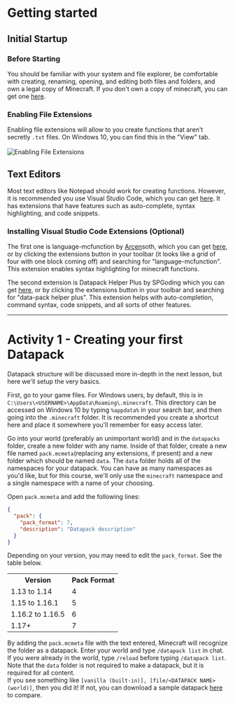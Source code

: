 # Getting started

## Initial Startup


### Before Starting
You should be familiar with your system and file explorer, be comfortable with creating, renaming, opening, and editing both files and folders, and own a legal copy of Minecraft. If you don't own a copy of minecraft, you can get one [here](https://www.minecraft.net/en-us/store/minecraft-java-edition).


### Enabling File Extensions
Enabling file extensions will allow to you create functions that aren't secretly `.txt` files. On Windows 10, you can find this in the "View" tab. <br><br>![Enabling File Extensions](/Java-Data-Pack-Tutorial/images/enableFileExtensions.png)

    
## Text Editors
    
Most text editors like Notepad should work for creating functions. However, it is recommended you use Visual Studio Code, which you can get [here](https://code.visualstudio.com/). It has extensions that have features such as auto-complete, syntax highlighting, and code snippets.


### Installing Visual Studio Code Extensions (Optional)
The first one is language-mcfunction by <a class="textLink" href="/Java-Data-Pack-Tutorial/images/mondaysBeLike.png">Arcen</a>soth, which you can get [here](https://marketplace.visualstudio.com/items?itemName=arcensoth.language-mcfunction), or by clicking the extensions button in your toolbar (it looks like a grid of four with one block coming off) and searching for "language-mcfunction". This extension enables syntax highlighting for minecraft functions.

The second extension is Datapack Helper Plus by SPGoding which you can get [here](https://marketplace.visualstudio.com/items?itemName=SPGoding.datapack-language-server), or by clicking the extensions button in your toolbar and searching for "data-pack helper plus". This extension helps with auto-completion, command syntax, code snippets, and all sorts of other features.

---
# Activity 1 - Creating your first Datapack
Datapack structure will be discussed more in-depth in the next lesson, but here we'll setup the very basics.

First, go to your game files. For Windows users, by default, this is in `C:\Users\<USERNAME>\AppData\Roaming\.minecraft`. This directory can be accessed on Windows 10 by typing `%appdata%` in your search bar, and then going into the `.minecraft` folder. It is recommended you create a shortcut here and place it somewhere you'll remember for easy access later.

Go into your world (preferably an unimportant world) and in the `datapacks` folder, create a new folder with any name. Inside of that folder, create a new file named `pack.mcmeta`(replacing any extensions, if present) and a new folder which should be named `data`. The `data` folder holds all of the namespaces for your datapack. You can have as many namespaces as you'd like, but for this course, we'll only use the `minecraft` namespace and a single namespace with a name of your choosing.

Open `pack.mcmeta` and add the following lines:
```json
{
  "pack": {
    "pack_format": 7,
    "description": "Datapack description"
  }
}
```
Depending on your version, you may need to edit the `pack_format`. See the table below.
<table>
    <tr>
        <th>Version</th>
        <th>Pack Format</th>
    </tr>
    <tr>
        <td>1.13 to 1.14</td>
        <td>4</td>
    </tr>
    <tr>
        <td>1.15 to 1.16.1</td>
        <td>5</td>
    </tr>
    <tr>
        <td>1.16.2 to 1.16.5</td>
        <td>6</td>
    </tr>
    <tr>
        <td>1.17+</td>
        <td>7
    </tr>
</table>

By adding the `pack.mcmeta` file with the text entered, Minecraft will recognize the folder as a datapack. 
Enter your world and type `/datapack list` in chat. If you were already in the world, type `/reload` before typing `/datapack list`. Note that the `data` folder is not required to make a datapack, but it is required for all content. <br>
If you see something like `[vanilla (built-in)], [file/<DATAPACK NAME> (world)]`, then you did it! If not, you can download a sample datapack [here](/Java-Data-Pack-Tutorial/samples/unit1/lesson1.zip) to compare.